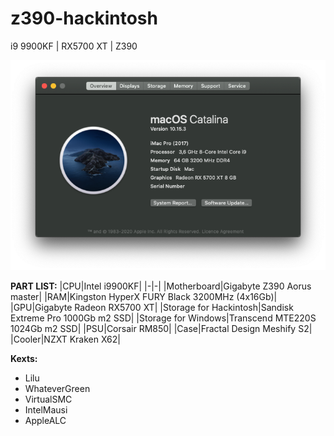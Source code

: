 # z390-hackintosh
i9 9900KF | RX5700 XT | Z390

![Overview window](https://raw.githubusercontent.com/WolfDevil/z390-hackintosh/master/Screenshot%20Overview.png)

**PART LIST:**
|CPU|Intel i9900KF|
|-|-|
|Motherboard|Gigabyte Z390 Aorus master|
|RAM|Kingston HyperX FURY Black 3200MHz (4x16Gb)|
|GPU|Gigabyte Radeon RX5700 XT|
|Storage for Hackintosh|Sandisk Extreme Pro 1000Gb m2 SSD|
|Storage for Windows|Transcend MTE220S 1024Gb m2 SSD|
|PSU|Corsair RM850|
|Case|Fractal Design Meshify S2|
|Cooler|NZXT Kraken X62|

**Kexts:**
- Lilu
- WhateverGreen
- VirtualSMC
- IntelMausi
- AppleALC


